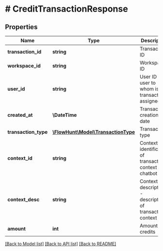 # # CreditTransactionResponse

## Properties

Name | Type | Description | Notes
------------ | ------------- | ------------- | -------------
**transaction_id** | **string** | Transaction ID |
**workspace_id** | **string** | Workspace ID |
**user_id** | **string** | User ID or user to whom is transaction assigned |
**created_at** | **\DateTime** | Transaction creation date |
**transaction_type** | [**\FlowHunt\Model\TransactionType**](TransactionType.md) | Transaction type |
**context_id** | **string** | Context ID - identification of transaction context - eg chatbot id |
**context_desc** | **string** | Context description - description of transaction context | [optional]
**amount** | **int** | Amount of credits |

[[Back to Model list]](../../README.md#models) [[Back to API list]](../../README.md#endpoints) [[Back to README]](../../README.md)

